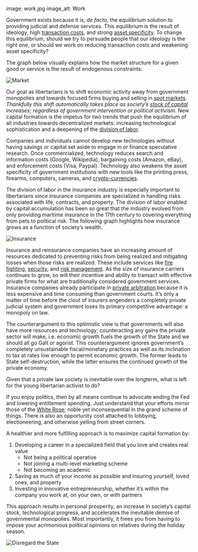 image: work.jpg
image_alt: Work

Government exists because it is, _de facto,_ the equilibrium solution to providing judicial and defense services. This equilibrium is the result of ideology, high [transaction costs](http://en.wikipedia.org/wiki/Transaction_cost), and strong [asset specificity](http://en.wikipedia.org/wiki/Asset_specificity). To change this equilibrium, should we try to persuade people that our ideology is the right one, or should we work on reducing transaction costs and weakening asset specificity?

The graph below visually explains how the market structure for a given good or service is the result of endogenous constraints:

<div class="my-4 text-center">
  <img class="img-fluid rounded d-block mx-auto" alt="Market" src="/static/img/mempool/working-and-saving-are-revolutionary-acts/market.jpg"></a>
</div>

Our goal as libertarians is to shift economic activity away from government monopolies and towards focused firms buying and selling in [spot markets](http://en.wiktionary.org/wiki/spot_market). _Thankfully this shift automatically takes place as society’s [stock of capital](http://wiki.mises.org/wiki/Capital) increases; regardless of government intervention or political activism._ New capital formation is the impetus for two trends that push the equilibrium of all industries towards decentralized markets: increasing technological sophistication and a deepening of the [division of labor](https://mises.org/library/human-action-0/html/pp/706).

Companies and individuals cannot develop new technologies without having savings or capital set aside to engage in or finance speculative research. Once commercialized, technology reduces search and information costs (Google, Wikipedia), bargaining costs (Amazon, eBay), and enforcement costs (Visa, Paypal). Technology also weakens the asset specificity of government institutions with new tools like the printing press, firearms, computers, cameras, and [crypto-currencies](http://bitcoin.org/).

The division of labor in the insurance industry is especially important to libertarians since insurance companies are specialized in handling risks associated with life, contracts, and property. The division of labor enabled by capital accumulation has been so great that the industry evolved from only providing maritime insurance in the 17th century to covering everything from pets to political risk. The following graph highlights how insurance grows as a function of society’s wealth.

<div class="my-4 text-center">
  <img class="img-fluid rounded d-block mx-auto" alt="Insurance" src="/static/img/mempool/working-and-saving-are-revolutionary-acts/insurance.jpg"></a>
</div>

Insurance and reinsurance companies have an increasing amount of resources dedicated to preventing risks from being realized and mitigating losses when those risks are realized. These include services like [fire fighting](http://www.santafenewmexican.com/Local%20News/Firefighters-for-hire--Insurance-firms-providing-protection-in-#.UNjqqInjkwk), [security](http://www.bloomberg.com/news/2012-10-22/somalia-piracy-attacks-plunge-as-navies-secure-trade-route-1-.html), and [risk management](https://www.travelers.com/business-insurance/risk-control/index.aspx). As the size of insurance carriers continues to grow, so will their incentive and ability to transact with effective private firms for what are traditionally considered government services. Insurance companies already participate in [private arbitration](http://www.arias-us.org/) because it is less expensive and time consuming than government courts. It’s only a matter of time before the clout of insurers engenders a completely private judicial system and government loses its primary competitive advantage: a monopoly on law.

The counterargument to this optimistic view is that governments will also have more resources and technology; counteracting any gains the private sector will make, i.e. economic growth fuels the growth of the State and we should all go Galt or agorist. This counterargument ignores government’s completely unsustainable fiscal/monetary practices as well as its inclination to tax at rates low enough to permit economic growth. The former leads to State self-destruction, while the latter ensures the continued growth of the private economy.

Given that a private law society is inevitable over the longterm, what is left for the young libertarian activist to do?

If you enjoy politics, then by all means continue to advocate ending the Fed and lowering entitlement spending. Just understand that your efforts mirror those of the [White Rose](http://en.wikipedia.org/wiki/White_Rose); noble yet inconsequential in the grand scheme of things. There is also an opportunity cost attached to lobbying, electioneering, and otherwise yelling from street corners.

A healthier and more fulfilling approach is to maximize capital formation by:

1. Developing a career in a specialized field that you love and creates real value
    * Not being a political operative
    * Not joining a multi-level marketing scheme
    * Not becoming an academic
2. Saving as much of your income as possible and insuring yourself, loved ones, and property
3. Investing in innovative entrepreneurship, whether it’s within the company you work at, on your own, or with partners

This approach results in personal prosperity, an increase in society’s capital stock, technological progress, and accelerates the inevitable demise of governmental monopolies. Most importantly, it frees you from having to impose your acrimonious political opinions on relatives during the holiday season.

<div class="my-4 text-center">
  <img class="img-fluid rounded d-block mx-auto" alt="Disregard the State" src="/static/img/mempool/working-and-saving-are-revolutionary-acts/disregard-the-state.jpg"></a>
</div>

